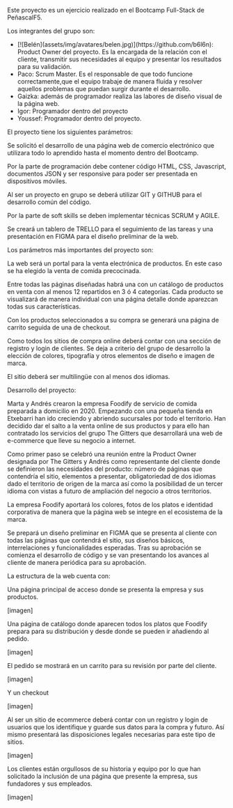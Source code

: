 Este proyecto es un ejercicio realizado en el Bootcamp Full-Stack de PeñascalF5.

Los integrantes del grupo son:

<ul>
<li> [![Belén](assets/img/avatares/belen.jpg)](https://github.com/b6l6n): Product Owner del proyecto. Es la encargada de la relación con el cliente, transmitir sus necesidades al equipo y presentar los resultados para su validación.</li>

<li> Paco: Scrum Master. Es el responsable de que todo funcione correctamente,que el equipo trabaje de manera fluida y resolver aquellos problemas que puedan surgir durante el desarrollo.</li>

<li> Gaizka: además de programador realiza las labores de diseño visual de la página web.</li>

<li> Igor: Programador dentro del proyecto</li>

<li> Youssef: Programador dentro del proyecto.</li>

</ul>

El proyecto tiene los siguientes parámetros:

Se solicitó el desarrollo de una página web de comercio electrónico que utilizara todo lo aprendido hasta el momento dentro del Bootcamp.

Por la parte de programación debe contener código HTML, CSS, Javascript, documentos JSON y ser responsive para poder ser presentada en dispositivos móviles.

Al ser un proyecto en grupo se deberá utilizar GIT y GITHUB para el desarrollo común del código.

Por la parte de soft skills se deben implementar técnicas SCRUM y AGILE.

Se creará un tablero de TRELLO para el seguimiento de las tareas y una presentación en FIGMA para el diseño preliminar de la web.

Los parámetros más importantes del proyecto son:

La web será un portal para la venta electrónica de productos. En este caso se ha elegido la venta de comida precocinada.

Entre todas las páginas diseñadas habrá una con un catálogo de productos en venta con al menos 12 repartidos en 3 ó 4 categorías. Cada producto se visualizará de manera individual con una página detalle donde aparezcan todas sus características.

Con los productos seleccionados a su compra se generará una página de carrito seguida de una de checkout.

Como todos los sitios de compra online deberá contar con una sección de registro y login de clientes.
Se deja a criterio del grupo de desarrollo la elección de colores, tipografía y otros elementos de diseño e imagen de marca.

El sitio deberá ser multilingüe con al menos dos idiomas.

Desarrollo del proyecto:

Marta y Andrés crearon la empresa Foodify de servicio de comida preparada a domicilio en 2020. Empezando con una pequeña tienda en Etxebarri han ido creciendo y abriendo sucursales por todo el territorio. Han decidido dar el salto a la venta online de sus productos y para ello han contratado los servicios del grupo The Gitters que desarrollará una web de e-commerce que lleve su negocio a internet.

Como primer paso se celebró una reunión entre la Product Owner designada por The Gitters y Andrés como representante del cliente donde se definieron las necesidades del producto: número de páginas que contendría el sitio, elementos a presentar, obligatoriedad de dos idiomas dado el territorio de origen de la marca así como la posibilidad de un tercer idioma con vistas a futuro de ampliación del negocio a otros territorios.

La empresa Foodify aportará los colores, fotos de los platos e identidad corporativa de manera que la página web se integre en el ecosistema de la marca.

Se prepará un diseño preliminar en FIGMA que se presenta al cliente con todas las páginas que contendrá el sitio, sus diseños básicos, interrelaciones y funcionalidades esperadas. Tras su aprobación se comienza el desarrollo de código y se van presentando los avances al cliente de manera periódica para su aprobación.

La estructura de la web cuenta con:

Una página principal de acceso donde se presenta la empresa y sus productos.

[imagen]

Una página de catálogo donde aparecen todos los platos que Foodify prepara para su distribución y desde donde se pueden ir añadiendo al pedido.

[imagen]

El pedido se mostrará en un carrito para su revisión por parte del cliente.

[imagen]

Y un checkout

[imagen]

Al ser un sitio de ecommerce deberá contar con un registro y login de usuarios que los identifique y guarde sus datos para la compra y futuro. Así mismo presentará las disposiciones legales necesarias para este tipo de sitios.

[imagen]

Los clientes están orgullosos de su historia y equipo por lo que han solicitado la inclusión de una página que presente la empresa, sus fundadores y sus empleados.

[imagen]
